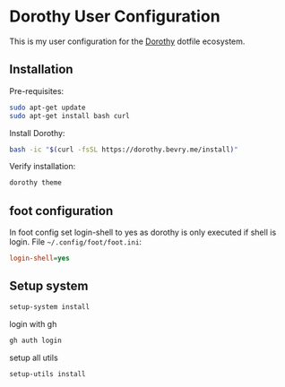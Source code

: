 # Dorothy User Configuration

This is my user configuration for the [Dorothy](https://github.com/bevry/dorothy) dotfile ecosystem.

## Installation

Pre-requisites:
```bash
sudo apt-get update
sudo apt-get install bash curl
```

Install Dorothy:
```bash
bash -ic "$(curl -fsSL https://dorothy.bevry.me/install)"
```

Verify installation:
```bash
dorothy theme
```

## foot configuration

In foot config set login-shell to yes as dorothy is only executed if shell is login. File `~/.config/foot/foot.ini`:
```ini
login-shell=yes
```

## Setup system

```bash
setup-system install
```

login with gh

```bash
gh auth login
```

setup all utils

```bash
setup-utils install
```
